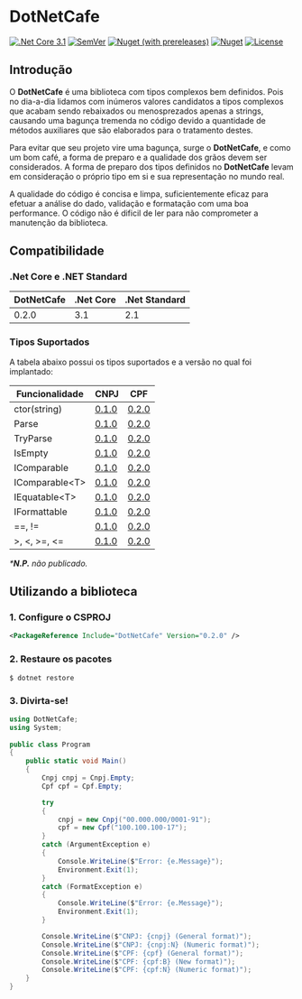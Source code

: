 # DotNetCafe 

[![.Net Core 3.1](https://github.com/DotNetCafe/DotNetCafe/workflows/.Net%20Core%203.1/badge.svg)](https://github.com/DotNetCafe/DotNetCafe/actions?query=workflow%3A%22.Net+Core+3.1%22)
[![SemVer](https://img.shields.io/github/v/tag/DotNetCafe/DotNetCafe?label=SemVer&sort=semver)](https://github.com/DotNetCafe/DotNetCafe/tree/v0.1.0/)
[![Nuget (with prereleases)](https://img.shields.io/nuget/vpre/DotNetCafe?label=NuGet&logo=nuget&logoColor=blue)](https://www.nuget.org/packages/DotNetCafe/)
[![Nuget](https://img.shields.io/nuget/dt/DotNetCafe?label=Downloads&logo=nuget&logoColor=blue)](https://www.nuget.org/packages/DotNetCafe/0.1.0)
[![License](https://img.shields.io/github/license/DotNetCafe/DotNetCafe?label=License)](LICENSE)

## Introdução

O **DotNetCafe** é uma biblioteca com tipos complexos bem definidos. Pois no dia-a-dia lidamos com inúmeros valores candidatos a tipos complexos que acabam sendo rebaixados ou menosprezados apenas a strings, causando uma bagunça tremenda no código devido a quantidade de métodos auxiliares que são elaborados para o tratamento destes.

Para evitar que seu projeto vire uma bagunça, surge o **DotNetCafe**, e como um bom café, a forma de preparo e a qualidade dos grãos devem ser considerados. A forma de preparo dos tipos definidos no **DotNetCafe** levam em consideração o próprio tipo em si e sua representação no mundo real.

A qualidade do código é concisa e limpa, suficientemente eficaz para efetuar a análise do dado, validação e formatação com uma boa performance. O código não é dificil de ler para não comprometer a manutenção da biblioteca.

## Compatibilidade

### .Net Core e .NET Standard
DotNetCafe | .Net Core | .Net Standard
---------- | --------- | -------------
0.2.0      | 3.1       | 2.1          

### Tipos Suportados

A tabela abaixo possui os tipos suportados e a versão no qual foi implantado:

Funcionalidade    | CNPJ    | CPF
----------------- | ------- | -------
ctor(string)      | [0.1.0] | [0.2.0]
Parse             | [0.1.0] | [0.2.0]
TryParse          | [0.1.0] | [0.2.0]
IsEmpty           | [0.1.0] | [0.2.0]
IComparable       | [0.1.0] | [0.2.0]
IComparable\<T>   | [0.1.0] | [0.2.0]
IEquatable\<T>    | [0.1.0] | [0.2.0]
IFormattable      | [0.1.0] | [0.2.0]
==, !=            | [0.1.0] | [0.2.0]
\>, <, >=, <=     | [0.1.0] | [0.2.0]

*\***N.P.** não publicado.*

## Utilizando a biblioteca

### 1. Configure o CSPROJ

```xml
<PackageReference Include="DotNetCafe" Version="0.2.0" />
```

### 2. Restaure os pacotes

```shell
$ dotnet restore
```

### 3. Divirta-se!

```csharp
using DotNetCafe;
using System;
					
public class Program
{
	public static void Main()
	{
		Cnpj cnpj = Cnpj.Empty;
		Cpf cpf = Cpf.Empty;

		try
		{
			cnpj = new Cnpj("00.000.000/0001-91");
			cpf = new Cpf("100.100.100-17");
		}
		catch (ArgumentException e)
		{
			Console.WriteLine($"Error: {e.Message}");
			Environment.Exit(1);
		}
		catch (FormatException e)
		{
			Console.WriteLine($"Error: {e.Message}");
			Environment.Exit(1);
		}

		Console.WriteLine($"CNPJ: {cnpj} (General format)");
		Console.WriteLine($"CNPJ: {cnpj:N} (Numeric format)");
		Console.WriteLine($"CPF: {cpf} (General format)");
		Console.WriteLine($"CPF: {cpf:B} (New format)");
		Console.WriteLine($"CPF: {cpf:N} (Numeric format)");
	}
}
```

[N.P.]: https://github.com/DotNetCafe/DotNetCafe/tree/master/
[0.1.0]: https://github.com/DotNetCafe/DotNetCafe/tree/v0.1.0/
[0.2.0]: https://github.com/DotNetCafe/DotNetCafe/tree/v0.2.0/
